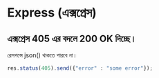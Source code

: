 # Express \(এক্সপ্রেস\)

## এক্সপ্রেস 405 এর বদলে 200 OK দিচ্ছে।

রেসপন্সে json\(\) থাকতে পারবে না।

```javascript
res.status(405).send({"error" : "some error"});
```



















